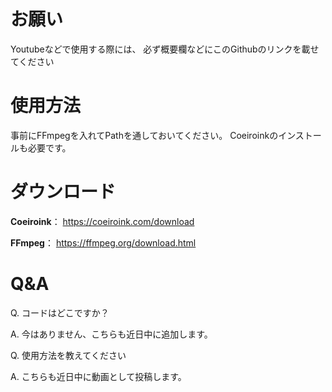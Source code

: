 # お願い
 Youtubeなどで使用する際には、
必ず概要欄などにこのGithubのリンクを載せてください

# 使用方法
事前にFFmpegを入れてPathを通しておいてください。
Coeiroinkのインストールも必要です。

# ダウンロード
**Coeiroink**：
https://coeiroink.com/download

**FFmpeg**：
https://ffmpeg.org/download.html

# Q&A
Q. コードはどこですか？

A. 今はありません、こちらも近日中に追加します。


Q. 使用方法を教えてください

A. こちらも近日中に動画として投稿します。
